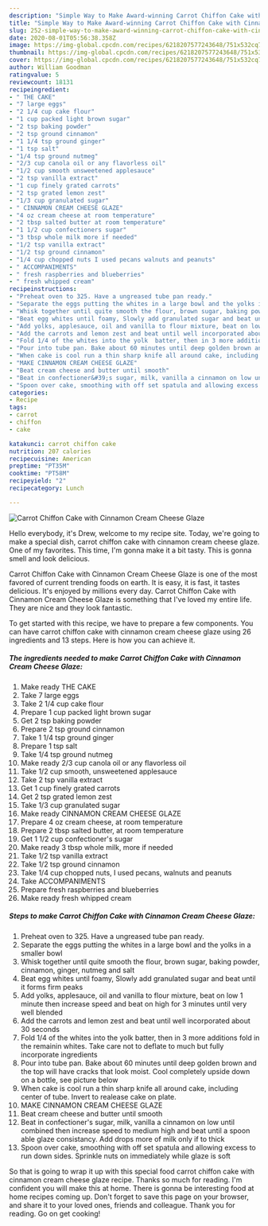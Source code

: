 ```yaml
---
description: "Simple Way to Make Award-winning Carrot Chiffon Cake with Cinnamon Cream Cheese Glaze"
title: "Simple Way to Make Award-winning Carrot Chiffon Cake with Cinnamon Cream Cheese Glaze"
slug: 252-simple-way-to-make-award-winning-carrot-chiffon-cake-with-cinnamon-cream-cheese-glaze
date: 2020-08-01T05:56:38.358Z
image: https://img-global.cpcdn.com/recipes/6218207577243648/751x532cq70/carrot-chiffon-cake-with-cinnamon-cream-cheese-glaze-recipe-main-photo.jpg
thumbnail: https://img-global.cpcdn.com/recipes/6218207577243648/751x532cq70/carrot-chiffon-cake-with-cinnamon-cream-cheese-glaze-recipe-main-photo.jpg
cover: https://img-global.cpcdn.com/recipes/6218207577243648/751x532cq70/carrot-chiffon-cake-with-cinnamon-cream-cheese-glaze-recipe-main-photo.jpg
author: William Goodman
ratingvalue: 5
reviewcount: 18131
recipeingredient:
- " THE CAKE"
- "7 large eggs"
- "2 1/4 cup cake flour"
- "1 cup packed light brown sugar"
- "2 tsp baking powder"
- "2 tsp ground cinnamon"
- "1 1/4 tsp ground ginger"
- "1 tsp salt"
- "1/4 tsp ground nutmeg"
- "2/3 cup canola oil or any flavorless oil"
- "1/2 cup smooth unsweetened applesauce"
- "2 tsp vanilla extract"
- "1 cup finely grated carrots"
- "2 tsp grated lemon zest"
- "1/3 cup granulated sugar"
- " CINNAMON CREAM CHEESE GLAZE"
- "4 oz cream cheese at room temperature"
- "2 tbsp salted butter at room temperature"
- "1 1/2 cup confectioners sugar"
- "3 tbsp whole milk more if needed"
- "1/2 tsp vanilla extract"
- "1/2 tsp ground cinnamon"
- "1/4 cup chopped nuts I used pecans walnuts and peanuts"
- " ACCOMPANIMENTS"
- " fresh raspberries and blueberries"
- " fresh whipped cream"
recipeinstructions:
- "Preheat oven to 325. Have a ungreased tube pan ready."
- "Separate the eggs putting the whites in a large bowl and the yolks in a smaller bowl"
- "Whisk together until quite smooth the flour, brown sugar, baking powder, cinnamon, ginger, nutmeg and salt"
- "Beat egg whites until foamy, Slowly add granulated sugar and beat until it forms firm peaks"
- "Add yolks, applesauce, oil and vanilla to flour mixture, beat on low 1 minute then increase speed and beat on high for 3 minutes until very well blended"
- "Add the carrots and lemon zest and beat until well incorporated about 30 seconds"
- "Fold 1/4 of the whites into the yolk  batter, then in 3 more additions fold in  the remainin whites. Take care not to deflate to much but fully incorporate ingredients"
- "Pour into tube pan. Bake about 60 minutes until deep golden brown and the top will have cracks that look moist. Cool completely upside down on a bottle, see picture below"
- "When cake is cool run a thin sharp knife all around cake, including center of tube. Invert to realease cake on plate."
- "MAKE CINNAMON CREAM CHEESE GLAZE"
- "Beat cream cheese and butter until smooth"
- "Beat in confectioner&#39;s sugar, milk, vanilla a cinnamon on low until combined then increase speed to medium high and beat until a spoon able glaze consistancy. Add drops more of milk only if to thick"
- "Spoon over cake, smoothing with off set spatula and allowing excess to run down sides. Sprinkle nuts on immediately while glaze is soft"
categories:
- Recipe
tags:
- carrot
- chiffon
- cake

katakunci: carrot chiffon cake 
nutrition: 207 calories
recipecuisine: American
preptime: "PT35M"
cooktime: "PT58M"
recipeyield: "2"
recipecategory: Lunch

---
```



![Carrot Chiffon Cake with Cinnamon Cream Cheese Glaze](https://img-global.cpcdn.com/recipes/6218207577243648/751x532cq70/carrot-chiffon-cake-with-cinnamon-cream-cheese-glaze-recipe-main-photo.jpg)

Hello everybody, it's Drew, welcome to my recipe site. Today, we're going to make a special dish, carrot chiffon cake with cinnamon cream cheese glaze. One of my favorites. This time, I'm gonna make it a bit tasty. This is gonna smell and look delicious.

Carrot Chiffon Cake with Cinnamon Cream Cheese Glaze is one of the most favored of current trending foods on earth. It is easy, it is fast, it tastes delicious. It's enjoyed by millions every day. Carrot Chiffon Cake with Cinnamon Cream Cheese Glaze is something that I've loved my entire life. They are nice and they look fantastic.




To get started with this recipe, we have to prepare a few components. You can have carrot chiffon cake with cinnamon cream cheese glaze using 26 ingredients and 13 steps. Here is how you can achieve it.

<!--inarticleads1-->

##### The ingredients needed to make Carrot Chiffon Cake with Cinnamon Cream Cheese Glaze:

1. Make ready  THE CAKE
1. Take 7 large eggs
1. Take 2 1/4 cup cake flour
1. Prepare 1 cup packed light brown sugar
1. Get 2 tsp baking powder
1. Prepare 2 tsp ground cinnamon
1. Take 1 1/4 tsp ground ginger
1. Prepare 1 tsp salt
1. Take 1/4 tsp ground nutmeg
1. Make ready 2/3 cup canola oil or any flavorless oil
1. Take 1/2 cup smooth, unsweetened applesauce
1. Take 2 tsp vanilla extract
1. Get 1 cup finely grated carrots
1. Get 2 tsp grated lemon zest
1. Take 1/3 cup granulated sugar
1. Make ready  CINNAMON CREAM CHEESE GLAZE
1. Prepare 4 oz cream cheese, at room temperature
1. Prepare 2 tbsp salted butter, at room temperature
1. Get 1 1/2 cup confectioner&#39;s sugar
1. Make ready 3 tbsp whole milk, more if needed
1. Take 1/2 tsp vanilla extract
1. Take 1/2 tsp ground cinnamon
1. Take 1/4 cup chopped nuts, I used pecans, walnuts and peanuts
1. Take  ACCOMPANIMENTS
1. Prepare  fresh raspberries and blueberries
1. Make ready  fresh whipped cream




<!--inarticleads2-->

##### Steps to make Carrot Chiffon Cake with Cinnamon Cream Cheese Glaze:

1. Preheat oven to 325. Have a ungreased tube pan ready.
1. Separate the eggs putting the whites in a large bowl and the yolks in a smaller bowl
1. Whisk together until quite smooth the flour, brown sugar, baking powder, cinnamon, ginger, nutmeg and salt
1. Beat egg whites until foamy, Slowly add granulated sugar and beat until it forms firm peaks
1. Add yolks, applesauce, oil and vanilla to flour mixture, beat on low 1 minute then increase speed and beat on high for 3 minutes until very well blended
1. Add the carrots and lemon zest and beat until well incorporated about 30 seconds
1. Fold 1/4 of the whites into the yolk  batter, then in 3 more additions fold in  the remainin whites. Take care not to deflate to much but fully incorporate ingredients
1. Pour into tube pan. Bake about 60 minutes until deep golden brown and the top will have cracks that look moist. Cool completely upside down on a bottle, see picture below
1. When cake is cool run a thin sharp knife all around cake, including center of tube. Invert to realease cake on plate.
1. MAKE CINNAMON CREAM CHEESE GLAZE
1. Beat cream cheese and butter until smooth
1. Beat in confectioner&#39;s sugar, milk, vanilla a cinnamon on low until combined then increase speed to medium high and beat until a spoon able glaze consistancy. Add drops more of milk only if to thick
1. Spoon over cake, smoothing with off set spatula and allowing excess to run down sides. Sprinkle nuts on immediately while glaze is soft




So that is going to wrap it up with this special food carrot chiffon cake with cinnamon cream cheese glaze recipe. Thanks so much for reading. I'm confident you will make this at home. There is gonna be interesting food at home recipes coming up. Don't forget to save this page on your browser, and share it to your loved ones, friends and colleague. Thank you for reading. Go on get cooking!
